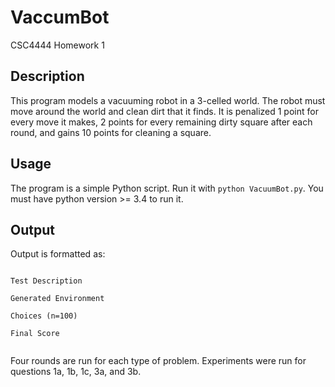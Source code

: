 # VaccumBot
CSC4444 Homework 1

## Description
This program models a vacuuming robot in a 3-celled world. The robot must move around the world and clean dirt that it finds. It is penalized 1 point for every move it makes, 2 points for every remaining dirty square after each round, and gains 10 points for cleaning a square.

## Usage
The program is a simple Python script. Run it with `python VacuumBot.py`. You must have python version >= 3.4 to run it.

## Output
Output is formatted as:

<pre><code>
Test Description<br>
Generated Environment<br>
Choices (n=100)<br>
Final Score<br>
</code></pre>

Four rounds are run for each type of problem. Experiments were run for questions 1a, 1b, 1c, 3a, and 3b.
